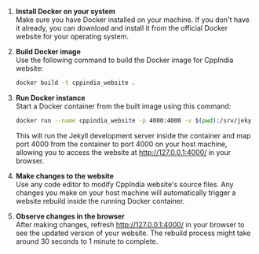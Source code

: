 1. **Install Docker on your system**\
   Make sure you have Docker installed on your machine. If you don't have it already, you can download and install it from the official Docker website for your operating system.

2. **Build Docker image**\
   Use the following command to build the Docker image for CppIndia website:

   ```bash
   docker build -t cppindia_website .
   ```

3. **Run Docker instance**\
   Start a Docker container from the built image using this command:

   ```bash
   docker run --name cppindia_website -p 4000:4000 -v $(pwd):/srv/jekyll cppindia_website
   ```

    This will run the Jekyll development server inside the container and map port 4000 from the container to port 4000 on your host machine, allowing you to access the website at http://127.0.0.1:4000/ in your browser.

4. **Make changes to the website**\
    Use any code editor to modify CppIndia website's source files. Any changes you make on your host machine will automatically trigger a website rebuild inside the running Docker container.

5. **Observe changes in the browser**\
    After making changes, refresh http://127.0.0.1:4000/ in your browser to see the updated version of your website. The rebuild process might take around 30 seconds to 1 minute to complete.